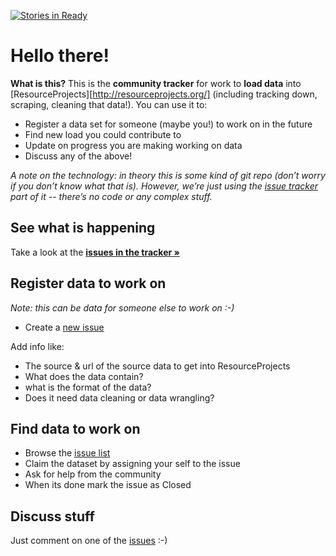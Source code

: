 [![Stories in Ready](https://badge.waffle.io/NRGI/resource-projects-dataload.png?label=ready&title=Ready)](https://waffle.io/NRGI/resource-projects-dataload)
# Hello there!

**What is this?** This is the **community tracker** for work to **load data** into [ResourceProjects][http://resourceprojects.org/]
(including tracking down, scraping, cleaning that data!). You can use it to:

- Register a data set for someone (maybe you!) to work on in the future
- Find new load you could contribute to
- Update on progress you are making working on data
- Discuss any of the above!

*A note on the technology: in theory this is some kind of git repo (don’t worry if you don’t know what that is). However, we’re just using the [issue tracker][issues] part of it -- there’s no code or any complex stuff.*

[ResourceProjects]: http://resourceprojects.org/
[issues]: https://github.com/NRGI/resource-projects-dataload/issues
[new]: https://github.com/NRGI/resource-projects-dataload/issues/new

## See what is happening

Take a look at the **[issues in the tracker &raquo;][issues]**

## Register data to work on

*Note: this can be data for someone else to work on :-)*

- Create a [new issue][new]

Add info like:

- The source & url of the source data to get into ResourceProjects
- What does the data contain?
- what is the format of the data?
- Does it need data cleaning or data wrangling?

## Find data to work on

- Browse the [issue list][issues]
- Claim the dataset by assigning your self to the issue
- Ask for help from the community
- When its done mark the issue as Closed

## Discuss stuff

Just comment on one of the [issues][] :-)
